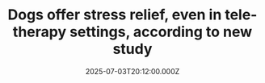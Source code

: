 ---
title: "Dogs offer stress relief, even in tele-therapy settings, according to new study"
date: 2025-07-03T20:12:00.000Z
category: Human Kindness
externalLink: "https://www.goodgoodgood.co/articles/virtual-therapy-dogs"
image: ""
excerpt: "Researchers set out to discover whether therapy dogs’ mental health support could apply beyond a screen.…"
---
